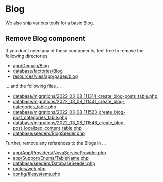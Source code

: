 # Blog

We also ship various tools for a basic Blog.

## Remove Blog component

If you don't need any of these components, feel free to remove the following directories

- [app/Domain/Blog](/app/Domain/Blog)
- [database/factories/Blog](/database/factories/Blog)
- [resources/vies/app/pages/blog](/resources/vies/app/pages/blog)

... and the following files ...

- [database/migrations/2022_03_08_111314_create_blog-posts_table.php](/database/migrations/2022_03_08_111314_create_blog-posts_table.php)
- [database/migrations/2022_03_08_111441_create_blog-categories_table.php](/database/migrations/2022_03_08_111441_create_blog-categories_table.php)
- [database/migrations/2022_03_08_111523_create_blog-post_categories_table.php](/database/migrations/2022_03_08_111523_create_blog-post_categories_table.php)
- [database/migrations/2022_03_08_111548_create_blog-post_localized_content_table.php](/database/migrations/2022_03_08_111548_create_blog-post_localized_content_table.php)
- [database/seeders/BlogSeeder.php](/database/seeders/BlogSeeder.php)

Further, remove any references to the Blogs in ...

- [app/App/Providers/NovaServiceProvider.php](/app/App/Providers/NovaServiceProvider.php)
- [app/Support/Enums/TableName.php](/app/Support/Enums/TableName.php)
- [database/seeders/DatabaseSeeder.php](/database/seeders/DatabaseSeeder.php)
- [routes/web.php](/routes/web.php)
- [config/filesystems.php](/config/filesystems.php)
